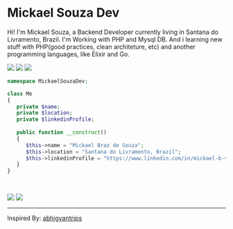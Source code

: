 <h1>
  <b>Mickael Souza Dev</b>
</h1>

Hi! I'm Mickael Souza, a Backend Developer currently living in Santana do Livramento, Brazil. I'm Working with PHP and Mysql DB.
And i learning new stuff with PHP(good practices, clean architeture, etc) and another programming languages, like Elixir and Go.


<p>
  <img src="https://img.shields.io/badge/PHP-777BB4?style=for-the-badge&logo=php&logoColor=white">
  <img src="https://img.shields.io/badge/Git-E34F26?style=for-the-badge&logo=git&logoColor=white">
  <img src="https://img.shields.io/badge/MySQL-00000F?style=for-the-badge&logo=mysql&logoColor=white">
</p>

```php
namespace MickaelSouzaDev;

class Me
{
   private $name;
   private $location;
   private $linkedinProfile;
   
   public function __construct()
   {
      $this->name = "Mickael Braz de Souza";
      $this->location = "Santana do Livramento, Brazil";
      $this->linkedinProfile = "https://www.linkedin.com/in/mickael-b-souza/";
   }
}
    
 
```

<img src="https://mickaelsouzadev.github.io/img/octocat-1676051050333.png">


  <a href="https://open.spotify.com/user/22obtwqmgctpb476gd7po7mdi">
    <img src="https://spotify-github-profile.vercel.app/api/view?uid=22obtwqmgctpb476gd7po7mdi&cover_image=true&theme=novatorem&bar_color=53b14f&bar_color_cover=false">
  </a>


------

Inspired By: [abhigyantrips](https://github.com/abhigyantrips)



